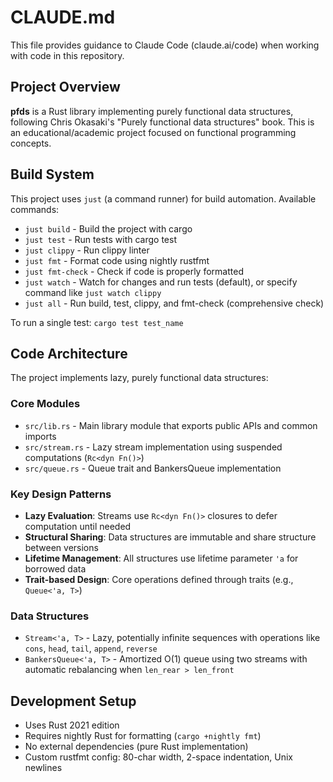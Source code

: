 # CLAUDE.md

This file provides guidance to Claude Code (claude.ai/code) when working with code in this repository.

## Project Overview

**pfds** is a Rust library implementing purely functional data structures, following Chris Okasaki's "Purely functional data structures" book. This is an educational/academic project focused on functional programming concepts.

## Build System

This project uses `just` (a command runner) for build automation. Available commands:

- `just build` - Build the project with cargo
- `just test` - Run tests with cargo test  
- `just clippy` - Run clippy linter
- `just fmt` - Format code using nightly rustfmt
- `just fmt-check` - Check if code is properly formatted
- `just watch` - Watch for changes and run tests (default), or specify command like `just watch clippy`
- `just all` - Run build, test, clippy, and fmt-check (comprehensive check)

To run a single test: `cargo test test_name`

## Code Architecture

The project implements lazy, purely functional data structures:

### Core Modules
- `src/lib.rs` - Main library module that exports public APIs and common imports
- `src/stream.rs` - Lazy stream implementation using suspended computations (`Rc<dyn Fn()>`)
- `src/queue.rs` - Queue trait and BankersQueue implementation

### Key Design Patterns
- **Lazy Evaluation**: Streams use `Rc<dyn Fn()>` closures to defer computation until needed
- **Structural Sharing**: Data structures are immutable and share structure between versions
- **Lifetime Management**: All structures use lifetime parameter `'a` for borrowed data
- **Trait-based Design**: Core operations defined through traits (e.g., `Queue<'a, T>`)

### Data Structures
- `Stream<'a, T>` - Lazy, potentially infinite sequences with operations like `cons`, `head`, `tail`, `append`, `reverse`
- `BankersQueue<'a, T>` - Amortized O(1) queue using two streams with automatic rebalancing when `len_rear > len_front`

## Development Setup

- Uses Rust 2021 edition
- Requires nightly Rust for formatting (`cargo +nightly fmt`)
- No external dependencies (pure Rust implementation)  
- Custom rustfmt config: 80-char width, 2-space indentation, Unix newlines
